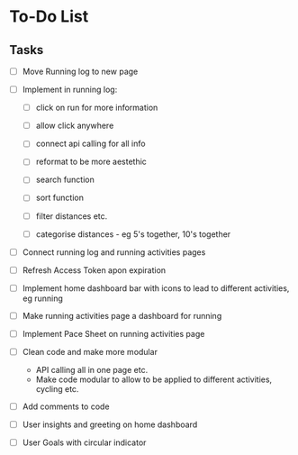 # To-Do List

## Tasks

- [ ] Move Running log to new page


- [ ] Implement in running log:
    - [ ] click on run for more information
    - [ ] allow click anywhere
    - [ ] connect api calling for all info
    - [ ] reformat to be more aestethic
        
    - [ ] search function
    - [ ] sort function
    - [ ] filter distances etc.
    - [ ] categorise distances - eg 5's together, 10's together

- [ ] Connect running log and running activities pages

- [ ] Refresh Access Token apon expiration 

- [ ] Implement home dashboard bar with icons to lead to different activities, eg running

- [ ] Make running activities page a dashboard for running

- [ ] Implement Pace Sheet on running activities page

- [ ] Clean code and make more modular
    - API calling all in one page etc.
    - Make code modular to allow to be applied to different activities, cycling etc.

- [ ] Add comments to code

- [ ] User insights and greeting on home dashboard

- [ ] User Goals with circular indicator